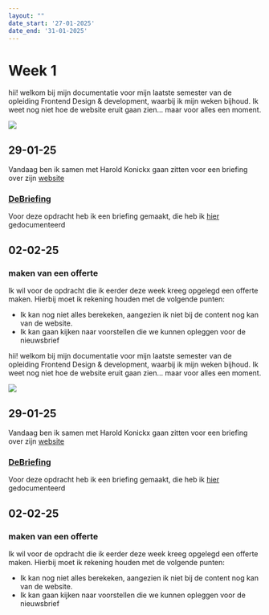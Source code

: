 ```yaml
---
layout: ""
date_start: '27-01-2025'
date_end: '31-01-2025'
---
```


# Week 1 
hii! welkom bij mijn documentatie voor mijn laatste semester van de opleiding Frontend Design & development, waarbij ik mijn weken bijhoud. Ik weet nog niet hoe de website eruit gaan zien... maar voor alles een moment. 

![](https://media2.giphy.com/media/v1.Y2lkPTc5MGI3NjExdTE4Z21jbXRoMW9xaTFoYWhtMml2dDRhbHU0amVic3Y2czQzYnlwZyZlcD12MV9naWZzX3NlYXJjaCZjdD1n/Vwz4zdntMXrUY/200.webp)

## 29-01-25
Vandaag ben ik samen met Harold Konickx gaan zitten voor een briefing over zijn [website](https://www.haroldk.nl/)

### [DeBriefing]()

Voor deze opdracht heb ik een briefing gemaakt, die heb ik [hier](![](https://media2.giphy.com/media/MNmyTin5qt5LSXirxd/200.webp?cid=790b7611xzbmdehkpxmujwxfx3jt6tgg5l0mg8o27b6m1ji8&ep=v1_gifs_search&rid=200.webp&ct=g)) gedocumenteerd

## 02-02-25
### maken van een offerte
Ik wil voor de opdracht die ik eerder deze week kreeg opgelegd een offerte maken. Hierbij moet ik rekening houden met de volgende punten:

* Ik kan nog niet alles berekeken, aangezien ik niet bij de content nog kan van de website. 
* Ik kan gaan kijken naar voorstellen die we kunnen opleggen voor de nieuwsbrief

hii! welkom bij mijn documentatie voor mijn laatste semester van de opleiding Frontend Design & development, waarbij ik mijn weken bijhoud. Ik weet nog niet hoe de website eruit gaan zien... maar voor alles een moment. 

![](https://media2.giphy.com/media/v1.Y2lkPTc5MGI3NjExdTE4Z21jbXRoMW9xaTFoYWhtMml2dDRhbHU0amVic3Y2czQzYnlwZyZlcD12MV9naWZzX3NlYXJjaCZjdD1n/Vwz4zdntMXrUY/200.webp)

## 29-01-25
Vandaag ben ik samen met Harold Konickx gaan zitten voor een briefing over zijn [website](https://www.haroldk.nl/)

### [DeBriefing](../Projecten/haroldk/DeBriefing.md)

Voor deze opdracht heb ik een briefing gemaakt, die heb ik [hier]() gedocumenteerd

## 02-02-25
### maken van een offerte
Ik wil voor de opdracht die ik eerder deze week kreeg opgelegd een offerte maken. Hierbij moet ik rekening houden met de volgende punten:

* Ik kan nog niet alles berekeken, aangezien ik niet bij de content nog kan van de website. 
* Ik kan gaan kijken naar voorstellen die we kunnen opleggen voor de nieuwsbrief

